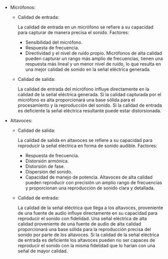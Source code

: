 * Micrófonos:

  - Calidad de entrada:

    La calidad de entrada en un micrófono se refiere a su capacidad para capturar de manera precisa el sonido.
    Factores: 
      - Sensibilidad del micrófono.
      - Respuesta de frecuencia.
      - Directividad y el nivel de ruido propio.
    Micrófonos de alta calidad pueden capturar un rango más amplio de frecuencias, tienen una respuesta más lineal y un menor nivel de ruido, lo que resulta en una mejor calidad de sonido en la señal eléctrica generada.

  - Calidad de salida:

    La calidad de entrada del micrófono influye directamente en la calidad de la señal eléctrica generada.
    Si la calidad capturada por el micrófono es alta proporcionará una base sólida para el procesamiento y la reproducción del sonido.
    Si la calidad de entrada es deficiente la señal eléctrica resultante puede estar distorsionada.

* Altavoces:

  - Calidad de salida:

    La calidad de salida en altavoces se refiere a su capacidad para reproducir la señal eléctrica en forma de sonido audible.
    Factores:
      - Respuesta de frecuencia.
      - Distorsión armónica.
      - Distorsión de fase.
      - Dispersión del sonido.
      - Capacidad de manejo de potencia.
    Altavoces de alta calidad pueden reproducir con precisión un amplio rango de frecuencias y proporcionan una reproducción de sonido clara y detallada.

  - Calidad de entrada:

    La calidad de la señal eléctrica que llega a los altavoces, proveniente de una fuente de audio influye directamente en su capacidad para reproducir el sonido con fidelidad.
    Una señal eléctrica de alta calidad proveniente de una fuente de audio de alta calidad proporcionará una base sólida para la reproducción precisa del sonido por parte de los altavoces.
    Si la calidad de la señal eléctrica de entrada es deficiente los altavoces pueden no ser capaces de reproducir el sonido con la misma fidelidad que lo harían con una señal de mayor calidad.
